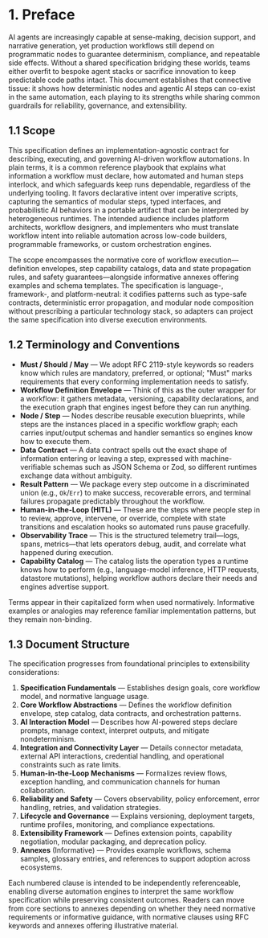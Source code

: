 # 1. Preface

AI agents are increasingly capable at sense-making, decision support, and narrative generation, yet production workflows still depend on programmatic nodes to guarantee determinism, compliance, and repeatable side effects. Without a shared specification bridging these worlds, teams either overfit to bespoke agent stacks or sacrifice innovation to keep predictable code paths intact. This document establishes that connective tissue: it shows how deterministic nodes and agentic AI steps can co-exist in the same automation, each playing to its strengths while sharing common guardrails for reliability, governance, and extensibility.

## 1.1 Scope

This specification defines an implementation-agnostic contract for describing, executing, and governing AI-driven workflow automations. In plain terms, it is a common reference playbook that explains what information a workflow must declare, how automated and human steps interlock, and which safeguards keep runs dependable, regardless of the underlying tooling. It favors declarative intent over imperative scripts, capturing the semantics of modular steps, typed interfaces, and probabilistic AI behaviors in a portable artifact that can be interpreted by heterogeneous runtimes. The intended audience includes platform architects, workflow designers, and implementers who must translate workflow intent into reliable automation across low-code builders, programmable frameworks, or custom orchestration engines.

The scope encompasses the normative core of workflow execution—definition envelopes, step capability catalogs, data and state propagation rules, and safety guarantees—alongside informative annexes offering examples and schema templates. The specification is language-, framework-, and platform-neutral: it codifies patterns such as type-safe contracts, deterministic error propagation, and modular node composition without prescribing a particular technology stack, so adapters can project the same specification into diverse execution environments.

## 1.2 Terminology and Conventions

- **Must / Should / May** — We adopt RFC 2119-style keywords so readers know which rules are mandatory, preferred, or optional; "Must" marks requirements that every conforming implementation needs to satisfy.
- **Workflow Definition Envelope** — Think of this as the outer wrapper for a workflow: it gathers metadata, versioning, capability declarations, and the execution graph that engines ingest before they can run anything.
- **Node / Step** — Nodes describe reusable execution blueprints, while steps are the instances placed in a specific workflow graph; each carries input/output schemas and handler semantics so engines know how to execute them.
- **Data Contract** — A data contract spells out the exact shape of information entering or leaving a step, expressed with machine-verifiable schemas such as JSON Schema or Zod, so different runtimes exchange data without ambiguity.
- **Result Pattern** — We package every step outcome in a discriminated union (e.g., `Ok`/`Err`) to make success, recoverable errors, and terminal failures propagate predictably throughout the workflow.
- **Human-in-the-Loop (HITL)** — These are the steps where people step in to review, approve, intervene, or override, complete with state transitions and escalation hooks so automated runs pause gracefully.
- **Observability Trace** — This is the structured telemetry trail—logs, spans, metrics—that lets operators debug, audit, and correlate what happened during execution.
- **Capability Catalog** — The catalog lists the operation types a runtime knows how to perform (e.g., language-model inference, HTTP requests, datastore mutations), helping workflow authors declare their needs and engines advertise support.

Terms appear in their capitalized form when used normatively. Informative examples or analogies may reference familiar implementation patterns, but they remain non-binding.

## 1.3 Document Structure

The specification progresses from foundational principles to extensibility considerations:

1. **Specification Fundamentals** — Establishes design goals, core workflow model, and normative language usage.
2. **Core Workflow Abstractions** — Defines the workflow definition envelope, step catalog, data contracts, and orchestration patterns.
3. **AI Interaction Model** — Describes how AI-powered steps declare prompts, manage context, interpret outputs, and mitigate nondeterminism.
4. **Integration and Connectivity Layer** — Details connector metadata, external API interactions, credential handling, and operational constraints such as rate limits.
5. **Human-in-the-Loop Mechanisms** — Formalizes review flows, exception handling, and communication channels for human collaboration.
6. **Reliability and Safety** — Covers observability, policy enforcement, error handling, retries, and validation strategies.
7. **Lifecycle and Governance** — Explains versioning, deployment targets, runtime profiles, monitoring, and compliance expectations.
8. **Extensibility Framework** — Defines extension points, capability negotiation, modular packaging, and deprecation policy.
9. **Annexes** (Informative) — Provides example workflows, schema samples, glossary entries, and references to support adoption across ecosystems.

Each numbered clause is intended to be independently referenceable, enabling diverse automation engines to interpret the same workflow specification while preserving consistent outcomes.
Readers can move from core sections to annexes depending on whether they need normative requirements or informative guidance, with normative clauses using RFC keywords and annexes offering illustrative material.
